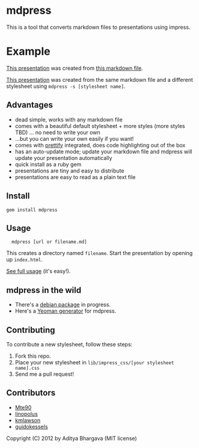 # mdpress

This is a tool that converts markdown files to presentations using impress.

# Example

[This presentation](http://egonschiele.github.com/mdpress/default) was created from [this markdown file](https://raw.github.com/egonSchiele/mdpress/master/examples/demo.md).

[This presentation](http://egonschiele.github.com/mdpress/impress) was created from the same markdown file and a different stylesheet using `mdpress -s [stylesheet name]`.


## Advantages

- dead simple, works with any markdown file
- comes with a beautiful default stylesheet + more styles (more styles TBD) ... no need to write your own
- ...but you can write your own easily if you want!
- comes with [prettify](http://code.google.com/p/google-code-prettify/) integrated, does code highlighting out of the box
- has an auto-update mode; update your markdown file and mdpress will update your presentation automatically
- quick install as a ruby gem
- presentations are tiny and easy to distribute
- presentations are easy to read as a plain text file

## Install

	gem install mdpress

## Usage

	  mdpress [url or filename.md]

This creates a directory named `filename`. Start the presentation by opening up `index.html`.

[See full usage](http://egonschiele.github.io/mdpress/) (it's easy!).

## mdpress in the wild

- There's a [debian package](http://ftp-master.debian.org/new/mdpress_0.0.14+debian-1.html) in progress.
- Here's a [Yeoman generator](https://github.com/btholt/generator-mdpress) for mdpress.

## Contributing

To contribute a new stylesheet, follow these steps:

1. Fork this repo.
2. Place your new stylesheet in `lib/impress_css/[your stylesheet name].css`
3. Send me a pull request!

## Contributors

- [Mte90](https://github.com/Mte90)
- [linopolus](https://github.com/linopolus)
- [kmlawson](https://github.com/kmlawson)
- [guidokessels](https://github.com/guidokessels)

Copyright (C) 2012 by Aditya Bhargava (MIT license)

